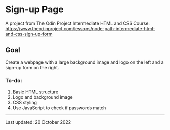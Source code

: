 # Sign-up Page
A project from The Odin Project Intermediate HTML and CSS Course: https://www.theodinproject.com/lessons/node-path-intermediate-html-and-css-sign-up-form

## Goal
Create a webpage with a large background image and logo on the left and a sign-up form on the right.

### To-do:
1. Basic HTML structure
2. Logo and background image
3. CSS styling
4. Use JavaScript to check if passwords match

--------------------------------------------------------------------------------------

Last updated: 20 October 2022